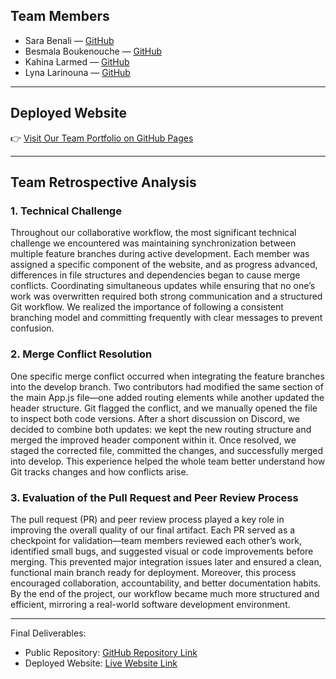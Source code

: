 ## Team Members
- Sara Benali — [GitHub](https://github.com/SaraBenali11)  
- Besmala Boukenouche — [GitHub](https://github.com/Besmala-BOUKENOUCHE)  
- Kahina Larmed — [GitHub](https://github.com/LarmedKahina)  
- Lyna Larinouna — [GitHub](https://github.com/LarinounaLyna)  

---

## Deployed Website
👉 [Visit Our Team Portfolio on GitHub Pages](https://sarabenali11.github.io/team-portfolio-project/)

---

## Team Retrospective Analysis

### 1. Technical Challenge
Throughout our collaborative workflow, the most significant technical challenge we encountered was maintaining synchronization between multiple feature branches during active development. Each member was assigned a specific component of the website, and as progress advanced, differences in file structures and dependencies began to cause merge conflicts. Coordinating simultaneous updates while ensuring that no one’s work was overwritten required both strong communication and a structured Git workflow. We realized the importance of following a consistent branching model and committing frequently with clear messages to prevent confusion.

### 2. Merge Conflict Resolution
One specific merge conflict occurred when integrating the feature branches into the develop branch. Two contributors had modified the same section of the main App.js file—one added routing elements while another updated the header structure. Git flagged the conflict, and we manually opened the file to inspect both code versions. After a short discussion on Discord, we decided to combine both updates: we kept the new routing structure and merged the improved header component within it. Once resolved, we staged the corrected file, committed the changes, and successfully merged into develop. This experience helped the whole team better understand how Git tracks changes and how conflicts arise.

### 3. Evaluation of the Pull Request and Peer Review Process
The pull request (PR) and peer review process played a key role in improving the overall quality of our final artifact. Each PR served as a checkpoint for validation—team members reviewed each other’s work, identified small bugs, and suggested visual or code improvements before merging. This prevented major integration issues later and ensured a clean, functional main branch ready for deployment. Moreover, this process encouraged collaboration, accountability, and better documentation habits. By the end of the project, our workflow became much more structured and efficient, mirroring a real-world software development environment.

---

 Final Deliverables:  
- Public Repository: [GitHub Repository Link](https://github.com/SaraBenali11/team-portfolio-project.git)  
- Deployed Website: [Live Website Link](https://sarabenali11.github.io/team-portfolio-project/)
